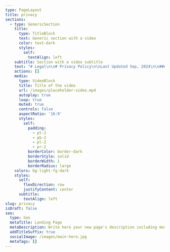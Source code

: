 ```yaml
---
type: PageLayout
title: privacy
sections:
  - type: GenericSection
    title:
      type: TitleBlock
      text: Generic section with a video
      color: text-dark
      styles:
        self:
          textAlign: left
    subtitle: Section with a video subtitle
    text: "# Legal\n\n# Privacy Policy\n\nLast Updated Sep, 2024\n\n#### We take your privacy seriously\n\n\nThis Privacy Policy describes the personal data that we\ncollect, how we obtain the data, how we may use or disclose that data, the\nsecurity measures we have in place to protect this data, and the rights you\nhave with respect to this data.\_\n\nIf you are a resident of California or the European Union\n(EU), European Economic Area (“EEA”), and UK, you may be entitled to certain\nindividual rights under the California Consumer Privacy Act of 2018 \\[as amended\nby the California Privacy Rights Act of 2020 (“CPRA”)] (collectively,\n“CCPA”),\_or the\_General Data Protection Regulation (“GDPR”) and the\nUK Data Protection Act 2018 respectively.\_ Please see our\_[California Privacy\nNotice](https://locusrobotics.com/company/legal/privacy-ccpa)\_or\_[EU/UK Privacy\nNotice](https://locusrobotics.com/company/legal/privacy-europe)\_for your\_[rights](https://locusrobotics.com/company/trust-center/dsar)\_and\nhow to exercise them for users located in California and the EEA and UK.\_\n\n\n#### Collection and Use of Personal Information\n\nThis Privacy Policy covers our privacy practices with\nrespect to the collection, use, and disclosure of information obtained: (i)\nthrough the Wideanchor website at\_[www.americanmedrobotics.com](https://locusrobotics.com/) and\nour other websites and digital properties that link to, or expressly adopt or\nrefer to, this Privacy Policy (hereinafter, collectively our “Websites”); (ii)\nin connection with the use of our autonomous robotics solution (the\n“Subscription Service”) and related support services, including customer\nsuccess and other professional services (the “Support Services”) that we\nprovide to Customers.\_\_\n\nPlease note that data collected in connection with human\nresource functions for our employees and prospective employees are covered by\nour Employee and Applicant Employee Privacy Notice.\_\_\n\n#### For the purposes of this Privacy Policy:\_\n\n*   “Customer”\n         means any entity that purchases a license or subscription to any portion\n         or component of the Services.\_\n\n<!---->\n\n*   “Customer\n         Data” means the Personal Data uploaded into or otherwise made accessible\n         to any portion of the Services by or for Customer or its Users, as further\n         described below.\_\n\n<!---->\n\n*   “Services”\n         shall mean, collectively, the Subscription Service and Support\n         Services.\_\n\n<!---->\n\n*   “User”\n         means an individual authorized by or on behalf of a Customer to access\n         and/or make use of any portion or component of the Services, as further\n         described in the applicable Customer Agreement.\_\n\n<!---->\n\n*   “Visitor”\n         means a visitor to one of the Websites.\_\n\nWhen you interact with the Websites or the Services, you\nconsent to the collection, use, and disclosure of information as described in\nthis Privacy Policy.  If you do not consent to the terms of this Privacy\nPolicy, do not continue to interact with or use the Websites or the\nServices. \_\n\nDue to the global nature of the use of the Websites and\nServices, our privacy practices may vary among the states, countries, and\nregions in which we operate in order to comply with applicable legal\nrequirements.\_\n\nEuropean and UK Residents:  Please see our [EU/UK Privacy\nNotice](https://locusrobotics.com/company/legal/privacy-europe) for residents of the European Union, the European Economic Area,\nUnited Kingdom or Switzerland.\_\n\n#### Website\n\nFor all Visitors, Wideanchor operates as the controller of\nyour Personal Data.\_ The following information applies to the Personal\nData collected by Wideanchor from Visitors of our Website.  For information\nwith regard to the Cookies we collect on our Visitors, please refer to Cookie\nSettings below.\_\n\n#### What Personal Data Do We Collect?\_\n\nWe may collect the following categories of Personal Data\nabout you which are described in more detail below: (A) Personal Data we\ncollect directly from you, (B) Personal Data collected from third parties, (C)\nPersonal Data we collect as you navigate through our Websites, and (D) Personal\nData collected through cookies and other forms of automated collection.\_\n\n#### Personal Data We Collect Directly from You\_\n\nWhen you access, use, and/or interact with our Websites,\nexpress an interest in obtaining additional information about our services,\nrequest a demo, or download certain content, we directly collect information\nyou voluntarily provide to us, which includes:\_\n\n*   Your\n         contact information such as your name, job title, company name, phone\n         number, or email address.\_\n\n<!---->\n\n*   Communications\n         with us, preferences, and other information such as any messages,\n         opinions, and feedback that you provide to us, your User preferences (such\n         as in receiving updates or marketing information), and other information\n         that you share with us when you contact us directly (such as for customer\n         support services); and\_\n\n<!---->\n\n*   Additional\n         Information as otherwise described to you at the point of collection or\n         pursuant to your consent.\_\n\n### Personal Data Collected from Third Parties\_\n\nWideanchor may collect and use information we receive from\nthird parties in connection with your use of the Websites.  For instance, Wideanchor\nmay use a third party for reporting and analytics to measure the effectiveness\nof our Websites and marketing efforts, and to identify areas for\nimprovement.\_\n\nWe also obtain business information and your Personal Data\nfrom third-party sources, as permitted by applicable law, such as the\nfollowing:\_\n\n*   information\n         collected by our marketing service providers on our behalf, which are a\n         variety of marketing lead generation service providers, marketing opt-in\n         lists or data aggregators or professional event organizers;\_\n\n<!---->\n\n*   information\n         shared with us by Wideanchor business partners as part of their referral\n         activities;\_\n\n<!---->\n\n*   public\n         databases or other data you may have made publicly available, such as\n         social media posts on professional networks and social media platforms;\n         and\_\n\n<!---->\n\n*   information\n         shared with us by a third party who recommended you once you have\n         confirmed your agreement for us to keep and process such data (for the\n         purpose of providing you with updates about Wideanchor services).\_\n\nThis Privacy Policy only applies to Personal Data collected\nby our Websites.\_\_We are not responsible for the privacy and security\npractices of other websites or social media platforms or the information they\nmay collect (which may include IP address).\_ You should contact such third\nparties directly to determine their respective privacy policies.\_ Links to\nany other websites or content do not constitute or imply an endorsement or\nrecommendation by us of the linked website, Social Media Platform, and/or content.\_\n\n#### Personal Data We Collect as You Navigate Through the\nWebsites\_\n\nAs you navigate through the Websites, we also collect\ndetails about your visits to our Websites including, but not limited to, your\nIP address, usage patterns, traffic data, location data, logs and other\ncommunication data and the resources that you access, as well as information\nabout your computer and internet connection, including your operating system,\nmobile device and browser type.\_\n\n#### Cookies and Other Forms of Automated Collection\_\n\n### What is a Cookie?\_\n\nA “cookie” is a unique numeric code that we transfer to your\ncomputer so that we can keep track of your interests and/or preferences and\nrecognize you as a return Visitor to the Websites.\_ We may use cookies,\nlog files, pixel tags, web bugs, web beacons, clear GIFs, Local Storage Objects\n(LSOs) such as HTML5 and Flash or other similar technologies to collect\ninformation about the ways you interact with and use the Websites, to support\nand enhance features and functionality, to monitor performance, to personalize\ncontent and experiences, for marketing and analytics, and for other lawful\npurposes.\_\n\nWhen you visit our Websites, we, or an authorized third\nparty may place a small text file called a “cookie” on your computer’s browser\ndirectory.\_ Cookies are designed to collect information, which includes\nPersonal Data, about your online activities over time and across different\nsites.\_\n\nSession-based cookies exist only during one session and\ndisappear from your computer when you close your browser or turn off your\ncomputer.\_ Persistent cookies remain on your computer or device after you\nclose your browser or turn off your computer.\_ You can control the use of\ncookies at the individual browser level, but choosing to disable cookies may\nlimit your use of certain features or functions on our Websites.\_\n\nThe following describes how we use different categories of\ncookies and similar technologies and your options for managing our collection\nof cookies.\_\n\nDifferent Categories of Wideanchor Cookies\_\n\nThe cookies that Wideanchor uses fall into the following\ncategories:\_\n\n*   Necessary:\_Without\n         these cookies, we are unable to provide many services needed for the\n         Websites to function (e.g., essential cookies to help protect the security\n         of the Websites). These cookies are required for the Websites to function,\n         so they are the only category of cookies you cannot refuse.\_\n\n<!---->\n\n*   Performance\n         and Analytics: These cookies track information about how the Website is\n         being used so we can make improvements and report on the Websites’\n         performance. These cookies are designed to enhance the function,\n         performance, and services on the website, and may track behavior of\n         Visitors for analytics and advertising purposes.\_ These cookies may\n         either be first-party cookies (set by Wideanchor) or third-party cookies\n         (set by authorized third parties).\_ Our third-party cookies include\n         the use of Google Analytics, Eloqua, Facebook, and LinkedIn).\_\n\n<!---->\n\n*   Functional\n         Cookies: These are cookies used to enhance the performance of our Websites\n         and to remember information you entered, and choices you made with respect\n         to our Websites, but are not essential to your use of the Websites.\_\n         We may use our own technology or third-party technology, including Eloqua\n         to provide functional cookies.\_\n\n<!---->\n\n*   Advertising\n         Cookies: These third-party cookies are placed by advertising platforms or\n         networks on our Websites in order to track ad performance, and to enable\n         advertising networks to deliver ads that may be relevant to you based upon\n         your activities (referred to as “re-marketing”).\_ For more\n         information on re-marketing, please see “Re-Marketing Activities”\n         below.\_ Wideanchor contracts with third parties such as Facebook and\n         GoogleAds to support the advertising cookies’ purpose.\_\n\n## How Do We Use Cookies?\_\n\nThe cookies we collect help us facilitate a safe interaction\nfor you on our Websites, enhance the function, performance and services on the\nWebsites, provide social media features, and analyze our Website traffic.\_\nWe also allow authorized third parties to use cookies to enhance your use of\nour Websites with social media, advertising, and our analytics partners.\_\nWe use both session-based and persistent cookies on our Websites.\_\n\n## Re-Marketing Activities\_\n\nWe use third-party pixels or web beacons on our Websites to\ntrack activity for web analytics and for re-marketing activities.\_\n“Re-marketing activities” means that our third parties will continue to show\nads to you across the internet, but we will not be collecting any identifiable\ninformation about you through this remarketing system.\_ The third-party\nvendors we use will place cookies on web browsers in order to serve ads based\non past visits to our Websites.\_ This allows us to make special offers and\ncontinue to market our services to those who have shown interest in our\nservice.\_\n\nFor more information, visit the help page for your web\nbrowser or see [http://www.allaboutcookies.org](http://www.allaboutcookies.org/) or\nvisit [www.youronlinechoices.com](http://www.youronlinechoices.com/) for\nmore information about behavioral advertising and online privacy.\n\n\n\n\n\nTo change your cookie settings and preferences for the\nWebsite\n\nPlease refer to your browser tools for specific\ninstructions. Here are a few of the more popular browsers:\n\n\n[Google\nChrome](https://support.google.com/chrome/answer/95647)[Firefox](https://support.mozilla.org/en-US/kb/enable-and-disable-cookies-website-preferences)[Safari](http://help.apple.com/safari/mac/8.0/#/sfri11471)[Microsoft\nEdge](https://privacy.microsoft.com/en-us/windows-10-microsoft-edge-and-privacy)\n\n## How Do We Use the Personal Data Collected?\n\nWe may use Personal Data that we collect about Visitors for\nthe following purposes:\_\n\n*   To\n         protect the security of our Websites.\_\n\n<!---->\n\n*   Enable\n         the sharing of content across various social networks.\_\n\n<!---->\n\n*   Enhance\n         the function, performance, and services on the Websites.\_\n\n<!---->\n\n*   To\n         track the behavior of the Users on the Websites.\_\n\n<!---->\n\n*   To\n         diagnose and resolve technical problems with our Websites.\_\n\n<!---->\n\n*   To\n         improve our Websites.\_\n\n<!---->\n\n*   To\n         fulfill contracts we have with you.\_\n\n<!---->\n\n*   To\n         provide you with information, products, or services that you request from\n         us.\_\n\n<!---->\n\n*   To\n         respond to your inquiries and questions and provide customer\n         service.\_\n\n<!---->\n\n*   To\n         notify you about changes to our Websites or obtain any required\n         consent.\_\n\n<!---->\n\n*   To\n         allow you to participate in interactive features of our Websites, when you\n         choose to do so.\_\n\n<!---->\n\n*   To\n         manage, improve, and foster relationships with third-party service\n         providers, including vendors, suppliers, and parents, affiliates,\n         subsidiaries, and business partners.\_\_\n\n<!---->\n\n*   For\n         industry analysis, benchmarking, analytics, marketing, and other business\n         purposes.\_\n\n<!---->\n\n*   To\n         track your browsing behavior, such as the pages you visited over\n         time.\_\n\n<!---->\n\n*   To\n         comply with our Terms & Conditions.\_\n\n<!---->\n\n*   To\n         comply with any applicable laws and regulations and respond to lawful\n         requests.\_\n\n<!---->\n\n*   For\n         any other purposes disclosed to you at the time we collect your Personal\n         Data and/or pursuant to your consent.\_\n    YOUR CHOICES\_\_\n\n1.  Marketing\n         Communications.\_\_If you do not want to receive marketing and\n         promotional emails from us, you may click on the “unsubscribe” or “Update\n         Subscription Preferences” links in emails we send you to unsubscribe and\n         opt out of marketing email communications or see\_“Contact\n         Information”\_below for more information. \_\n\n<!---->\n\n1.  Text\n         Messages. \_You may sign up to receive text messages from Wideanchor\n         or third-party service providers on behalf of Wideanchor (e.g., text\n         message marketing).  By using our Websites or Services, signing up for\n         text messaging services or otherwise opting in to receive text messages\n         (opting in via short code or entering your phone number into an on-site\n         collection widget), you agree that you have provided Wideanchor or its\n         third-party service providers with prior express written consent to be\n         contacted by text message, including recurring automated promotional and\n         personalized marketing text messages.\_\n\n*   By\n         providing prior express and/or prior express written consent, you agree to\n         receive text messages under the Telephone Consumer Protection Act and\n         related state laws, including by the use of an automatic telephone dialing\n         system (“ATDS”) to deliver text messages to the mobile phone number which\n         you provided to Wideanchor.  While you consent to receive messages sent\n         using an ATDS (or “autodialer”), the foregoing shall not be interpreted to\n         suggest or imply that any or all of Wideanchor mobile messages are sent\n         using an autodialer.  We will use the Personal Data provided by you in\n         connection with the text messaging services in accordance with this\n         Privacy Policy.  Your consent is not a condition of any purchase or use of\n         our Websites and Services and your consent to be contacted as described is\n         voluntary.  The number of text messages you receive may vary based upon\n         the text messaging service(s) you sign up for.  Message and data rates may\n         apply.\_\n\n<!---->\n\n*   You\n         may revoke your consent and opt out to discontinue text messages at any\n         time.  If you no longer want to receive text messages from us, reply STOP\n         (or as otherwise instructed).\_\n\n1.  Opting\n         Out of Direct Marketing by Third Parties.\_ To exercise choices\n         regarding the marketing information you receive, you may also review the\n         following links:\_\_\n\n*   You\n         may opt out of tracking and receiving tailored advertisements on your\n         mobile device by some mobile advertising companies and other similar\n         entities by downloading the App Choices app at\_[www.aboutads.info/appchoices](http://www.aboutads.info/appchoices).\_\n\n<!---->\n\n*   You\n         may opt out of receiving permissible targeted advertisements by using the [NAI Opt-out tool](http://www.networkadvertising.org/choices/)\_available\n         at\_<http://optout.networkadvertising.org/?c=1>\_or\n         visiting About Ads at\_[http://optout.aboutads.info](http://optout.aboutads.info/).\_\n\nYou may also exercise applicable data subject rights as laid\nout in the [EU/UK\nPrivacy Notice](https://locusrobotics.com/company/legal/privacy-europe) or the  [CCPA Privacy Notice](https://locusrobotics.com/company/legal/privacy-ccpa).\_\n\n\nHow Do We Share or Disclose the Personal Data\nCollected?\_\n===========\n\n\nSubject to any applicable data privacy law, or regulation,\nwe may share, disclose, or transfer Personal Data that you provide to us via\nthe Websites, to the following third parties:\_\n\n*   Third-Party\n         Service Providers.\_ We may share your Personal Data with third-party\n         service providers that perform certain functions or services on our behalf\n         (such as to host the Websites, manage databases, perform analyses, process\n         credit card payments, provide customer service, or send communications for\n         us).\_ These third-party service providers are authorized to use your\n         Personal Data only as necessary to provide these services to us.\_ In\n         some instances, we may aggregate Personal Data we collect so third parties\n         do not have access to your identifiable Personal Data to identify you\n         individually.\_\_\_\n\n<!---->\n\n*   Disclosure\n         of Information for Legal and Administrative Reasons.\_ We may disclose\n         your Personal Data without notice: (i) when required by law or to comply\n         with a court order, subpoena, search warrant, or other legal process; (ii)\n         to cooperate or undertake an internal or external investigation or audit;\n         (iii) to comply with legal, regulatory, or administrative requirements of\n         governmental authorities (including, without limitation, requests from the\n         governmental agency authorities to view your Personal Data); (iv) to\n         protect and defend the rights, property, or safety of us, our subsidiaries\n         and affiliates, and any of their officers, directors, employees,\n         attorneys, agents, contractors, and partners, and the consumers generally;\n         (v) to enforce or apply our Terms & Conditions; and (vi) to verify the\n         identity of an individual.\_\n\n<!---->\n\n*   Business\n         Transfers.\_ Your Personal Data may be transferred, sold, or otherwise\n         conveyed (“Conveyed”) to a third party where we: (i) merge with or are\n         acquired by another business entity; (ii) sell all or substantially all of\n         our assets; (iii) are adjudicated bankrupt; or (iv) are liquidated or\n         otherwise reorganize.\_\_\_\n\n<!---->\n\n*   Information\n         Shared with our Subsidiaries and Affiliates.\_ We may share your\n         Personal Data with our subsidiaries and affiliates.\_\n\n<!---->\n\n*   De-Identified\n         or Aggregated Data.\_ We may share your Personal Data on an aggregated\n         basis for any purpose in which your specific Personal Data is blinded,\n         masked, or otherwise not identifiable. \_\n\n<!---->\n\n*   With\n         Your Consent.\_ We may share Personal Data consistent with this\n         Privacy Policy with\_your\_consent.\_\_\n\n\n### Categories of Information Sold\_\n\nWe may sell the below categories of Personal Data.\_ For\npurposes of this Privacy Policy, “sell,” “sold,” or “sale” means the disclosure\nof Personal Data for monetary or other valuable consideration but does not\ninclude, for example, the transfer of Personal Data as an asset that is part of\na merger, bankruptcy, or other disposition of all or any portion of our\nbusiness.\_\_\n\n\n| Category of Information\_         | Examples of Personal Data Disclosed\_                                                                                                                                                                                                                                                                                                                                                                                                                                                                                                                                                          |\n| -------------------------------- | --------------------------------------------------------------------------------------------------------------------------------------------------------------------------------------------------------------------------------------------------------------------------------------------------------------------------------------------------------------------------------------------------------------------------------------------------------------------------------------------------------------------------------------------------------------------------------------------- |\n| Identifying Information\_         | Name, mailing address, email address, phone number, date\n  of birth, and other identifiers.\_                                                                                                                                                                                                                                                                                                                                                                                                                                                                                              |\n| Payment Information\_             | Your name and billing totals for payment and invoice\n  processing.\_ Note that we use third-party payment processors to\n  facilitate your payments and do not store your payment card\n  information.\_                                                                                                                                                                                                                                                                                                                                                                              |\n| Usage and Technical Information\_ | Information about your interaction with our Websites and\n  content on third-party sites or platforms, such as social networking sites\n  (e.g., IP address; browsing history; search history; device information;\n  information about User’s interaction with Websites such as scrolling, clicks,\n  and mouse-overs via cookies, pixel tags, web beacons, transparent GIFs;\n  browser information; operating system and platform; geolocation information;\n  User content (e.g., photos, videos, audio, images, social media /online posts,\n  first-party works).\_ |\n\n\n\nHow Long Do We Keep a Visitor’s Personal Data?\_\n\n\n\nWe may retain a Visitor’s Personal Data for the period of\ntime which is consistent with the original purposes of collection, as\ndetermined in our sole discretion, and in accordance with our record retention\npolicies.  When determining the retention of your Personal Data, we will\nevaluate the amount, nature, and sensitivity of such Personal Data processed,\nthe potential risk of harm from the unauthorized use or disclosure of your\nPersonal Data, and whether we can achieve the purposes of the processing such Personal\nData through other means, as well as applicable legal requirements.  Upon the\nexpiration of the applicable retention period, your Personal Data will be\ndeleted.  Any information we are unable to delete entirely from our systems\nwill have measures in place to prevent any further access and use of such data.\n\n### Services\n\nFor all Customers and Users, Wideanchor operates as the\nprocessor of applicable Customer Data.\_ The following information applies\nto the Personal Data collected by Wideanchor from Customers and Users of our\nServices.  Data subject requests for Customer Data must be made through the\napplicable Customer as the controller of the Customer Data.  Wideanchor will\ncomply with all data subject access requests in accordance with the provisions\nof the applicable contract between the applicable Customer and Wideanchor.\_\n\n\n### What Customer Data Do We Collect?\_\n\nWe collect the following Customer Data from and/or about our\nCustomers and Users (collectively, the “Customer Data”), including:\_\n\n### General\n     information, including a Customer’s company name and address, and the\n     Customer representative’s contact information including name, email\n     address, and telephone number (“General Information”) for billing and\n     contracting purposes.\_\n\n### Information\n     our Customers and Users submit to us in connection with the use of our\n     Services, including the User ID (can be pseudonymized or anonymized), name\n     (optional), picture of the User and language preference.\_\n\n### Server\n     logs in support of the Services, which may contain login and logout times,\n     device identification numbers etc.\_\n\n\nWe also collect information that is not defined as Personal\nData in providing the Services to Customers such as: (1) task data from the\nCustomers’ warehouse management system including Task ID, Task Description,\nTask Type, Task Location and Quantities associated with the task; (2)\nperformance or statistical data derived and/or generated from the operation of\nthe Service, including pick/activity rates, location of picks/activities and\ntiming of when the work is completed (the “Derived Data”).  Such Derived Data\nmay include User IDs if Customer chooses to store and report on Derived Data by\nUser, however, the User ID can be pseudonymized or anonymized.\_ Other than\nfulfilling specific data processing and/or reporting obligations for our\nCustomers pursuant to Customer Agreements, all of this Derived Data collected,\nused, and disclosed will be in aggregate form only and will not identify any\nCustomer or its Users, unless otherwise provided in a Customer Agreement.\_\n\n\nHow Do We Use Customer Data?\_\n\n\n\nWe use Customer Data to provide, maintain, and improve the\nServices, including providing Support Services.\_ Notwithstanding anything\nelse to the contrary in this Privacy Policy, we will not use, disclose, review,\nshare, distribute, transfer, or reference any Customer Data except as permitted\nin the Customer Agreement, or as required by law.\_\n\n## What Cookies Do We Use with the Services?\_\n\nWhen you use the Subscription Service, we use cookies\nto:\_\n\n\n### Authenticate\n     your access to the Subscription Service.\_\n\n\n### Route\n     a browser request to a specific node when multiple nodes are\n     assigned.\_\n\n### Recognize\n     you when you return to the Subscription Service.\_\n\n\nA User may refuse to accept the “remember me” cookie, which\nwill then require a User to provide their username and password to log into the\nSubscription Service.\_\n\n### How Do We Share the Personal Data Collected?\_\n\nAs a processor of Customer Data, we only share the Personal\nData collected in accordance with the Customer’s instructions, as permitted in\nthe applicable Customer Agreement.  Subject to any applicable data privacy and\nprotection law and regulation, we may disclose Customer Data to third parties\nsolely to:\_\n\nComply\n     with any court order or other legal obligation.\_\n----------------------------------------------------------\n\nEnforce\n     or apply the terms of the definitive agreement between Customer and Wideanchor\n     pursuant to which the Customer purchased access to any portion or\n     component of the Services (the “Customer Agreement”).\_\n----------------------------------------------------------------\n\nProtect\n     the rights, property, or safety of Wideanchor, our Customers, Users, or\n     others.\_\n\n\n\n### How Long Do We Keep Customer Data?\_\n\nWe may keep Customer Data for the period of time which is\nagreed upon in the applicable Customer Agreement.\_\n\nCommunication Preferences and Choices Regarding Your\nPersonal Data\_\n--------------\n\nSince each Customer is the controller of the Personal Data\nsubmitted to Wideanchor as a processor, Users and such individuals must contact\nthe applicable Customer administrator with any inquiries about how the Customer\nuses and discloses Personal Data and how to access or correct Personal Data\ncontained in Customer Data.  Wideanchor will comply with all obligations agreed\nto between the relevant Customer and Wideanchor to effectuate any data access\nrights a User may have with respect to Wideanchor’s processing of the relevant\nPersonal Data.\_\n\nFor further information on how to exercise your rights,\nplease see the section above titled “Your Choices” as well as our\nseparate\_[EU/UK\nPrivacy Notice ](https://locusrobotics.com/company/legal/privacy-europe)or [CCPA Privacy Notice](https://locusrobotics.com/company/legal/privacy-ccpa).\_\n\n### International Transfers\_\n\nYour information may be transferred by us, our affiliates\nand/or third parties outside the country in which you are located, including\nthe United States.\_ Such countries may not offer the same level of\nprotection as in other parts of the world in terms of data protection and\nprivacy regulations.\_ By providing us with your information and confirming\nyour consent, you agree to such transfer and/or processing.\_ When we\ntransfer your data outside of the EU/EEA, we will ensure that your data is\ntransferred and processed securely in a manner which provides a degree of\nprotection of your Personal Data similar to the EU/EEA.\_ For further\ninformation, please see our\_[EU/UK Privacy](https://americanmedrobotics.com/privacy-europe)\nNotice for residents of the European Union, the European Economic Area, United\nKingdom, or Switzerland.\_\n\n### Complaints\_\n\nWe are committed to resolving any complaints about our\ncollection or use of your Personal Data.\_ If you would like to make a\ncomplaint regarding this Policy or our practices in relation to your Personal\nData, please contact us at:[ info@americanmedrobotics.com](mailto:info@americanmedrobotics.com)\_\nWe will reply to your complaint as soon as we can and in any event, within\nforty-five (45) days.\_ We hope to resolve any complaint brought to our\nattention, however if you feel that your complaint has not been adequately\nresolved, you reserve the right to contact your local data protection\nsupervisory authority.\_ The services of EU DPAs are provided at no cost to\nyou.\_\n\n### Data Retention\_\n\nWe will retain information for as long as needed to provide\nyou with goods and services, and as necessary to comply with our legal\nobligations, resolve disputes, and enforce our policies.\_ We will retain\nand use information as necessary to comply with our legal obligations, resolve\ndisputes, and enforce our agreements.\_ In accordance with our routine\nrecord keeping, we may delete certain records that contain information you have\nsubmitted to us.\_ We are under no obligation to store such information\nindefinitely and disclaim any liability arising out of, or related to, the\ndestruction of such information.\_\n\n### Security Statement\_\n\nTo prevent Personal Data from loss, misuse and unauthorized\naccess, disclosure, alteration, or destruction, to maintain data accuracy, and\nto ensure the appropriate use of Personal Data, we employ administrative,\ntechnical, and organizational measures that are reasonably designed to help\nsafeguard the information we collect.\_ Only authorized Wideanchor\npersonnel have access to the Personal Data, including server logs and cookie\nutilization data, that we collect.\_ These individuals are required to\nfollow strict security policies and procedures.\_ Wideanchor may use\nencryption, secure socket layer, firewall, password protection and other\nphysical and logical security measures to help prevent unauthorized access to\nsuch.\_ Wideanchor may also place internal restrictions on who in the\ncompany may access data to help prevent unauthorized access to such\ninformation.\_\n\nUnfortunately, no data transmission over the Internet or\ndata storage system can be guaranteed to be 100% secure.\_ Therefore,\ndespite our efforts, we cannot guarantee its absolute security.\_ We do not\nwarrant or represent that Personal Data you provide will be protected against\nloss, misuse, or alteration by third parties.\_\n\nIf you use the Websites or the Services, you are responsible\nfor maintaining the confidentiality of any of your access credentials,\nincluding any password.\_ You are responsible for restricting access to\nyour computer, and you agree to accept responsibility for all activities that\noccur under your access credentials.\_ We cannot secure any Personal Data\nthat you release on your own, that you request us to release or that is\nreleased through another third party to whom you’ve given access.\_\n\nWhere required under applicable law or by contract, we will\nnotify the appropriate parties or individuals of any loss, misuse and\nunauthorized access, disclosure, alteration, or destruction of Personal Data so\nthat such parties or individuals can take the appropriate actions for the due\nprotection of their rights.\_ If such Personal Data is information of a\nWideanchor Customer, we will notify such Customer and coordinate with them\nregarding any required notices to particular individuals, including any Users.\_\nPlease report any known or suspected security violations at\_<info@americanmedrobotics.com>.\n\n### Your California Privacy Rights\_\n\nIf you are a California resident, the CCPA and California\nCivil Code Section 1798.83 permits you to request information regarding the\ndisclosure of your Personal Data to third parties for their direct marketing\npurposes, among other rights.\_ To learn more about your California privacy\nrights, please read our [CCPA\nPrivacy Notice](https://americanmedrobotics.com/privacy-ccpa).\_\n\n\n\n\n\nThird-Party Websites and Applications\_\n\n\n\n\n\nThe Website or Services may link to other websites or\nresources that are not owned or controlled by Wideanchor (“External\nWebsites”).\_ Such links do not constitute an endorsement by Wideanchor of\nthose External Websites.\_ You acknowledge that Wideanchor is providing\nthese links to you only as a convenience, and further agree that Wideanchor is\nnot responsible for the content of such External Websites.\_ Your use of\nExternal Websites is subject to the terms of use and privacy policies located\non the applicable External Website.\_ We encourage you to be aware when\nleaving our Websites or Services and to read the privacy statements of External\nWebsites that collect your Personal Data.\_\n\n### Children’s Privacy\_\n\n\nWe recognize the importance of protecting the privacy and\nsafety of children.\_ The Websites and Services are not intended for\nchildren under thirteen (13) years of age.\_ We do not knowingly collect\nPersonal Data from children under thirteen (13).\_ Anyone under thirteen\n(13) should not use the Wideanchor Websites or Services.\_ If we learn we\nhave collected or received Personal Data from a child under thirteen (13)\nwithout verification of parental consent, we will delete that information.\_\nIf you believe we might have any information from or about a child under\nthirteen (13), please contact us as set forth below.\_\n\n#### “Do Not Track” Signals\_\n\n​​We\_do not\_support “Do Not Track.”\_ Do Not\nTrack is a preference you can set in your web browser to inform websites that\nyou do not want to be tracked.\_ You can enable or disable “Do Not Track”\nby visiting the “Preferences” or “Settings” page of your web browser.\_ Do\nNot Track is different from Global Privacy Controls (“GPC”), which may notify\nwebsites of consumers’ privacy preferences regarding the sale or sharing of\npersonal Information, or the use of sensitive personal information.\_\n\n\n\n\n\n\_\n\n\n\n\n\nDifficulty Accessing Our Privacy Policy\_\n\n\n\n\n\nIndividuals with disabilities who are unable to usefully\naccess this Privacy Policy or our separate EU/UK and California Privacy Notices\nonline may contact us to inquire how they can obtain a copy of such policies in\nanother, more easily readable format.\_\n\n\n\n\n\nChanges to Our Privacy Policy\_\n\n\n\n\n\nWe reserve the right to update or change this Privacy Policy\nfrom time to time.\_ If Wideanchor Group LLC’ Privacy Policy is updated, we\nwill notify you by posting the new Privacy Policy on this web page and updating\nthe revision date above (and obtain your consent where required).\_ Except\nwhere express consent is required by applicable law, Customer Agreements or End\nUser License Agreements, your continued use of the Websites and/or Services is\ndeemed to be acceptance of any updates or changes we make to this Privacy\nPolicy.  Accordingly, we ask that you review the Privacy Policy periodically\nfor any updates or changes that we may have made.\_\n\n\n\n\n\nContact Information\_\n\n\n\n\n\nIf you have any questions about this Privacy Policy or our\nprivacy practices, contact us at:\_\n\n\n\n\n\nWideanchor Group LLC American Med Robotics \n1650 Secretariat Gait Way, Suwanee GA 30024 \n\nAttn: Data Privacy\_ Email: [info@americanmedrobotics.com\_](mailto:info@americanmedrobotics.com)\n\n\n\n\n\n\_\n\n\n\n\n\n\n\n"
    actions: []
    media:
      type: VideoBlock
      title: Title of the video
      url: /images/placeholder-video.mp4
      autoplay: true
      loop: true
      muted: true
      controls: false
      aspectRatio: '16:9'
      styles:
        self:
          padding:
            - pt-2
            - pb-2
            - pl-2
            - pr-2
          borderColor: border-dark
          borderStyle: solid
          borderWidth: 1
          borderRadius: large
    colors: bg-light-fg-dark
    styles:
      self:
        flexDirection: row
        justifyContent: center
      subtitle:
        textAlign: left
slug: privacy
isDraft: false
seo:
  type: Seo
  metaTitle: Landing Page
  metaDescription: Write here your new page's description including most relevant keywords.
  addTitleSuffix: true
  socialImage: /images/main-hero.jpg
  metaTags: []
---
```

